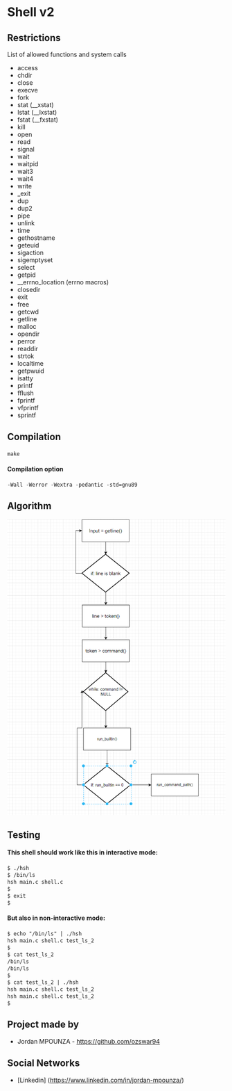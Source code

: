 # Shell v2
## Restrictions
List of allowed functions and system calls
- access
- chdir
- close
- execve
- fork
- stat (__xstat)
- lstat (__lxstat)
- fstat (__fxstat)
- kill
- open
- read
- signal
- wait
- waitpid
- wait3
- wait4
- write
- _exit
- dup
- dup2
- pipe
- unlink
- time
- gethostname
- geteuid
- sigaction
- sigemptyset
- select
- getpid
- __errno_location (errno macros)
- closedir
- exit
- free
- getcwd
- getline
- malloc
- opendir
- perror
- readdir
- strtok
- localtime
- getpwuid
- isatty
- printf
- fflush
- fprintf
- vfprintf
- sprintf

## Compilation
```
make
```
#### Compilation option
```
-Wall -Werror -Wextra -pedantic -std=gnu89
```
## Algorithm
![Screenshot](screenshot.png)

## Testing
#### This shell should work like this in interactive mode:
```
$ ./hsh
$ /bin/ls
hsh main.c shell.c
$
$ exit
$
```
#### But also in non-interactive mode:
```
$ echo "/bin/ls" | ./hsh
hsh main.c shell.c test_ls_2
$
$ cat test_ls_2
/bin/ls
/bin/ls
$
$ cat test_ls_2 | ./hsh
hsh main.c shell.c test_ls_2
hsh main.c shell.c test_ls_2
$
```

## Project made by
- Jordan MPOUNZA - https://github.com/ozswar94

## Social Networks
- [Linkedin] (https://www.linkedin.com/in/jordan-mpounza/)
